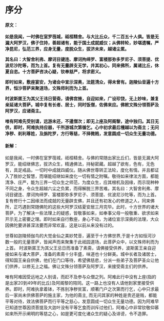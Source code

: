 # 序分

#### 原文：

**如是我闻，一时佛在室罗筏城，祗桓精舍。与大比丘众，千二百五十人俱。皆是无漏大阿罗汉，佛子住持，善超诸有，能于国土成就威仪；从佛转轮，妙堪遗嘱，严净昆尼，弘范三界，应身无量，度脱众生，拔济未来，越诸尘累。**

**其名曰：大智舍利弗、摩诃目键连、摩诃拘缔罗、富楼那弥多罗尼子、须菩提、优波尼沙陀等，而为上首。复有无量辟支无学，井其初心，同来佛所，属诸比丘，休夏自恣。十方菩萨咨决心疑，钦奉慈严，将求密义。**

**即时如来，敷座宴安，为诸会中宣示深奥，法筵清众，得未曾有。迦陵仙音遍十方界，恒沙菩萨来聚道场，文殊师利而为上首。**

**时波斯匿王为其父王讳日营斋，请佛宫掖，自迎如来，广设珍饶，无上妙味，兼复亲延诸大菩萨。城中复有长者、居士，同时饭僧，佐佛来应。佛敕文殊分领菩萨及阿罗汉，应诸斋主。**

**唯有阿难先受别请，远游未还，不暹僧次；即无上座及阿阁黎，途中独归。其日无供，即时，阿难执持应器，千所游城次第循乞。心中初求最后檀越以为斋主；无问净秽、刹利尊姓，及旃陀罗，方行等慈，不择微贱，发意圆成一切众生无量功德。**

#### 新解：

如是我闻，一时佛在室罗筏城，祗桓精舍。与佛的常随出家比丘们，皆是无漏大阿罗汉，能绍继佛志，拔济众生，精通佛法，持秘密藏。超越了欲有，色有，无色有，具足戒品，一切时中成就四威仪。随从佛世尊转正法轮，度化有情。并且都证入了胜妙之智慧，而堪能绍继如来度化一切有情之附嘱。敬待如来律法方面，都能清净、庄严，能为三界一切众生之师范，为度众生，应其根机及因缘，而示现种种不同之身，令众生超越六尘之负累，而得解脱三界苦难。其名曰：大智舍利弗、摩诃目键连、摩诃拘缔罗、富楼那弥多罗尼子、须菩提、优波尼沙陀等，而为上首。复有修行十二因缘法而成就的无量辟支佛，并且还有初发心的修道之人，同来佛所，正巧遇到常随佛陀的这些大阿罗汉结夏安居三月完毕。此时，十方世界的诸大菩萨，为了解决一些法理上的疑惑，皆敬事如来，如奉事父母一般敬重、欲求如来开示无上密要之理。即时如来自行敷座，身心不动，为诸位宣示深奥的法理，大众因佛陀要讲甚深法要而非常欢喜，这是以前从来没有过的。

世尊如迦陵频伽鸟的大觉金仙之美妙梵音，遍至于十方佛世界,于是十方如恒河沙数一般的无量菩萨，皆闻声而来聚集于此祗园道场，此菩萨众中，以文殊师利而为上首。
时波斯匿王为其父王忌日而准备了素斋，请佛接受供养，波斯匿王亲自迎接如来与诸大菩萨，准备的素斋十分丰盛，味道也十分鲜美。城中长者及诸居士，得知国王亲自供佛，他们在门口等待，希望佛慈悲，分派一些弟子及菩萨圣众让他们供养，以修无上之福。佛让文殊分领菩萨及阿罗汉，来接受斋主们的供养。

唯有阿难因受远地之人别请，而赶不及参与众僧之列。阿难此行中没有上座(指的是出家20到49年的比丘)及阿阁黎的陪同。这一路上也没有人请他到家里接受供养。即时，阿难执拿着钵，不拣别净秽贫富，顺著门户之次第而行乞，心中只求最后一家尚未供佛菩萨的施主家，为他的斋主, 而无问其家的种姓是贵还是贱，都能平等对待，效法佛菩萨而行平等之慈心，发意圆成一切众生无量功德。因为阿难早已知道世尊因须菩提及大迦叶没有平等乞食而训斥过他们，阿难心中非常钦敬仰慕如来所开示阐明的等慈之心，如是更可度化诸众生的疑心及诽谤，令不造罪。
